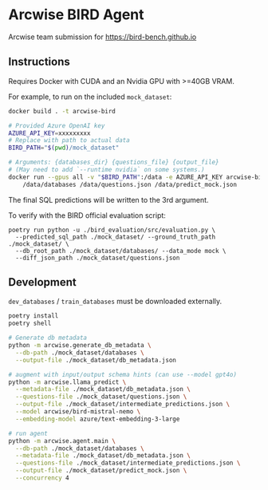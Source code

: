 # Arcwise BIRD Agent

Arcwise team submission for https://bird-bench.github.io

## Instructions

Requires Docker with CUDA and an Nvidia GPU with >=40GB VRAM.

For example, to run on the included `mock_dataset`:

```bash
docker build . -t arcwise-bird

# Provided Azure OpenAI key
AZURE_API_KEY=xxxxxxxxx
# Replace with path to actual data
BIRD_PATH="$(pwd)/mock_dataset"

# Arguments: {databases_dir} {questions_file} {output_file}
# (May need to add `--runtime nvidia` on some systems.)
docker run --gpus all -v "$BIRD_PATH":/data -e AZURE_API_KEY arcwise-bird \
    /data/databases /data/questions.json /data/predict_mock.json
```

The final SQL predictions will be written to the 3rd argument.

To verify with the BIRD official evaluation script:

```
poetry run python -u ./bird_evaluation/src/evaluation.py \
  --predicted_sql_path ./mock_dataset/ --ground_truth_path ./mock_dataset/ \
  --db_root_path ./mock_dataset/databases/ --data_mode mock \
  --diff_json_path ./mock_dataset/questions.json
```

## Development

`dev_databases` / `train_databases` must be downloaded externally.

```bash
poetry install
poetry shell

# Generate db metadata
python -m arcwise.generate_db_metadata \
  --db-path ./mock_dataset/databases \
  --output-file ./mock_dataset/db_metadata.json

# augment with input/output schema hints (can use --model gpt4o)
python -m arcwise.llama_predict \
  --metadata-file ./mock_dataset/db_metadata.json \
  --questions-file ./mock_dataset/questions.json \
  --output-file ./mock_dataset/intermediate_predictions.json \
  --model arcwise/bird-mistral-nemo \
  --embedding-model azure/text-embedding-3-large

# run agent
python -m arcwise.agent.main \
  --db-path ./mock_dataset/databases \
  --metadata-file ./mock_dataset/db_metadata.json \
  --questions-file ./mock_dataset/intermediate_predictions.json \
  --output-file ./mock_dataset/predict_mock.json \
  --concurrency 4
```
